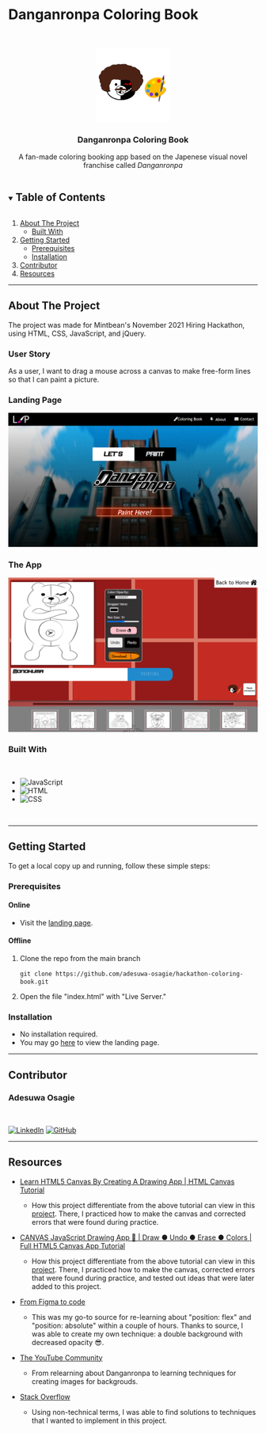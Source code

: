 # Danganronpa Coloring Book

<!-- PROJECT LOGO -->
<br />
<p align="center">
  <a href="https://adesuwa-osagie.github.io/hackathon-coloring-book/">
    <img src="./images/monokuma-bobross3.png" alt="Logo" width="150" height="150">
  </a>

  <h3 align="center">Danganronpa Coloring Book</h3>

  <p align="center">
    A fan-made coloring booking app based on the Japenese visual novel franchise called <em>Danganronpa</em>
  </p>
</p>

<!-- TABLE OF CONTENTS -->
<details open="open">
  <summary><h2 style="display: inline-block">Table of Contents</h2></summary>
  <ol>
    <li>
      <a href="#about-the-project">About The Project</a>
      <ul>
        <li><a href="#built-with">Built With</a></li>
      </ul>
    </li>
    <li>
      <a href="#getting-started">Getting Started</a>
      <ul>
        <li><a href="#prerequisites">Prerequisites</a></li>
        <li><a href="#installation">Installation</a></li>
      </ul>
    </li>
    <li><a href="#contributor">Contributor</a></li>
    <li><a href="#resources">Resources</a></li>
  </ol>
</details>

---

<!-- ABOUT THE PROJECT -->
## About The Project

The project was made for Mintbean's November 2021 Hiring Hackathon, using HTML, CSS, JavaScript, and jQuery.

### User Story

As a user, I want to drag a mouse across a canvas to make free-form lines so that I can paint a picture. 

### Landing Page

<a href="https://adesuwa-osagie.github.io/hackathon-coloring-book/" target="_blank">![Coloring Book Homepage](./images/screenshots/homepage-screenshot.png)</a>
<br/>

### The App
<a href="https://adesuwa-osagie.github.io/hackathon-coloring-book/color-book.html" target="_blank">![The App](./images/screenshots/app-screenshot.png)</a>
<br/>

### Built With
<br/>

* ![JavaScript](https://img.shields.io/badge/-JAVASCRIPT-3d3b3c?style=flat&logo=javascript)
* ![HTML](https://img.shields.io/badge/-HTML5-%23E34F26?style=flat&logo=html5&logoColor=white)
* ![CSS](https://img.shields.io/badge/-CSS3-%231572B6?logo=css3)
<br/>

---

<!-- GETTING STARTED -->
## Getting Started

To get a local copy up and running, follow these simple steps:

### Prerequisites

#### Online
* Visit the <a href="https://adesuwa-osagie.github.io/hackathon-coloring-book/" target="_blank">landing page</a>.

#### Offline
1. Clone the repo from the main branch
   ```
   git clone https://github.com/adesuwa-osagie/hackathon-coloring-book.git
   ```
2. Open the file "index.html" with "Live Server."

### Installation

* No installation required. 
* You may go <a href="https://adesuwa-osagie.github.io/hackathon-coloring-book/" target="_blank">here</a> to view the landing page.

---

## Contributor

### Adesuwa Osagie
<br/>

[![LinkedIn](https://img.shields.io/badge/-LinkedIn-%230A66C2?style=for-the-badge&logo=linkedin)](https://www.linkedin.com/in/adesuwa-osagie/) [![GitHub](https://img.shields.io/badge/-GITHUB-%23181717?style=for-the-badge&logo=github)](https://github.com/adesuwa-osagie)

---
## Resources

* [Learn HTML5 Canvas By Creating A Drawing App | HTML Canvas Tutorial](https://www.youtube.com/watch?v=3GqUM4mEYKA&t=1s)

    * How this project differentiate from the above tutorial can view in this <a href="https://github.com/adesuwa-osagie/drawing-app-practice" target="_blank">project<a>. There, I practiced how to make the canvas and corrected errors that were found during practice. 

* [CANVAS JavaScript Drawing App 🎨 | Draw ● Undo ● Erase ● Colors | Full HTML5 Canvas App Tutorial](https://www.youtube.com/watch?v=wCwKkT1P7vY)

  * How this project differentiate from the above tutorial can view in this <a href="https://github.com/adesuwa-osagie/drawing-app-2" target="_blank">project<a>. There, I practiced how to make the canvas, corrected errors that were found during practice, and tested out ideas that were later added to this project.

* [From Figma to code](https://scrimba.com/learn/figmatocode)
  
  * This was my go-to source for re-learning about "position: flex" and "position: absolute" within a couple of hours. Thanks to source, I was able to create my own technique: a double background with decreased opacity 😎.

* [The YouTube Community](www.youtube.com)
  
  * From relearning about Danganronpa to learning techniques for creating images for backgrouds.

* [Stack Overflow](https://stackoverflow.com/)
  * Using non-technical terms, I was able to find solutions to techniques that I wanted to implement in this project.


